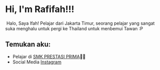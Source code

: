 # Hi, I'm Rafifah!!!

<img src="https://smkprestasiprima.sch.id/wp-content/uploads/2023/06/BG-1.jpg" alt="">
Halo, Saya Ifah! Pelajar dari Jakarta Timur, seorang pelajar yang sangat suka menghalu untuk pergi ke Thailand untuk menbemui Tawan :P

## Temukan aku:
- Pelajar di <a href="https://smkprestasiprima.sch.id/">SMK PRESTASI PRIMA</a>✍🏾
- Social Media <a href="https://instagram.com/whippaww?igshid=NjIwNzIyMDk2Mg==">Instagram</a> 
